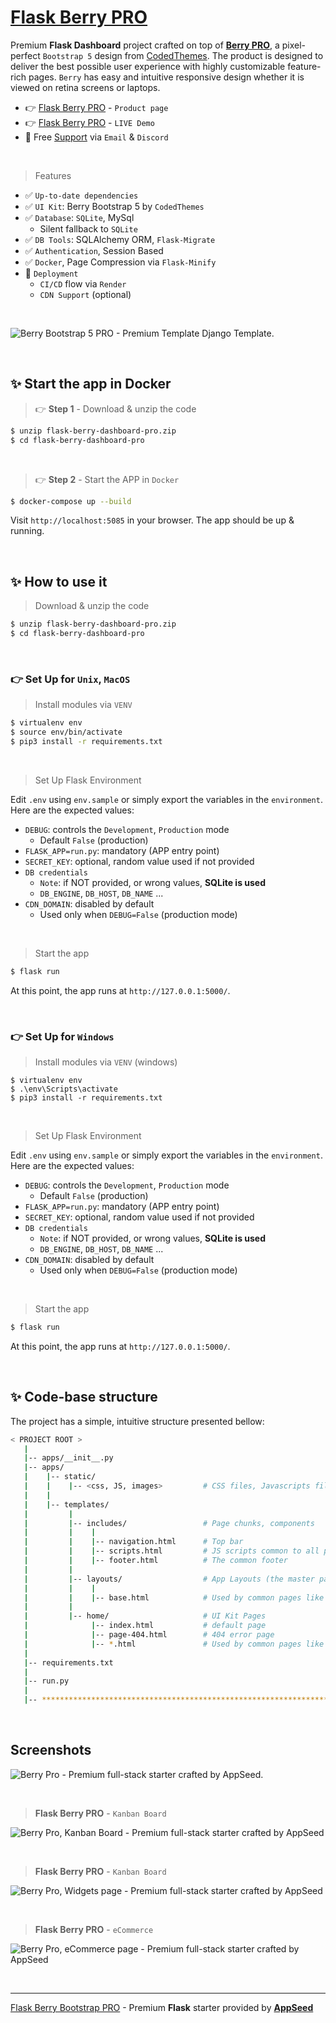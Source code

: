 # [Flask Berry PRO](https://appseed.us/product/berry-dashboard-pro/flask/)

Premium **Flask Dashboard** project crafted on top of **[Berry PRO](https://appseed.us/product/berry-dashboard-pro/flask/)**, a pixel-perfect `Bootstrap 5` design from [CodedThemes](https://codedthemes.com/?ref=appseed). The product is designed to deliver the best possible user experience with highly customizable feature-rich pages. `Berry` has easy and intuitive responsive design whether it is viewed on retina screens or laptops.

- 👉 [Flask Berry PRO](https://appseed.us/product/berry-dashboard-pro/flask/) - `Product page`
- 👉 [Flask Berry PRO](https://flask-berry-pro.onrender.com) - `LIVE Demo`
- 🚀 Free [Support](https://appseed.us/support/) via `Email` & `Discord`

<br />

> Features

- ✅ `Up-to-date dependencies`
- ✅ `UI Kit`: Berry Bootstrap 5 by `CodedThemes`
- ✅ `Database`: `SQLite`, MySql
  - Silent fallback to `SQLite`  
- ✅ `DB Tools`: SQLAlchemy ORM, `Flask-Migrate`
- ✅ `Authentication`, Session Based
- ✅ `Docker`, Page Compression via `Flask-Minify`
- 🚀 `Deployment` 
  - `CI/CD` flow via `Render`
  - `CDN Support` (optional)   

<br />

![Berry Bootstrap 5 PRO - Premium Template Django Template.](https://user-images.githubusercontent.com/51070104/210833058-be0b3e87-4f2b-4765-b84d-3795ba03c6a1.jpg)

<br /> 

## ✨ Start the app in Docker

> 👉 **Step 1** - Download & unzip the code

```bash
$ unzip flask-berry-dashboard-pro.zip
$ cd flask-berry-dashboard-pro
```

<br />

> 👉 **Step 2** - Start the APP in `Docker`

```bash
$ docker-compose up --build 
```

Visit `http://localhost:5085` in your browser. The app should be up & running.

<br />

## ✨ How to use it

> Download & unzip the code 

```bash
$ unzip flask-berry-dashboard-pro.zip
$ cd flask-berry-dashboard-pro
```

<br />

### 👉 Set Up for `Unix`, `MacOS` 

> Install modules via `VENV`  

```bash
$ virtualenv env
$ source env/bin/activate
$ pip3 install -r requirements.txt
```

<br />

> Set Up Flask Environment

Edit `.env` using `env.sample` or simply export the variables in the `environment`. Here are the expected values: 

- `DEBUG`: controls the `Development`, `Production` mode
  - Default `False` (production)
- `FLASK_APP=run.py`: mandatory (APP entry point) 
- `SECRET_KEY`: optional, random value used if not provided
- `DB credentials`
  - `Note`: if NOT provided, or wrong values, **SQLite is used**
  - `DB_ENGINE`, `DB_HOST`, `DB_NAME` ...
- `CDN_DOMAIN`: disabled by default
  - Used only when `DEBUG=False` (production mode)   
 
<br />

> Start the app

```bash
$ flask run
```

At this point, the app runs at `http://127.0.0.1:5000/`. 

<br />

### 👉 Set Up for `Windows` 

> Install modules via `VENV` (windows) 

```
$ virtualenv env
$ .\env\Scripts\activate
$ pip3 install -r requirements.txt
```

<br />

> Set Up Flask Environment

Edit `.env` using `env.sample` or simply export the variables in the `environment`. Here are the expected values: 

- `DEBUG`: controls the `Development`, `Production` mode
  - Default `False` (production)
- `FLASK_APP=run.py`: mandatory (APP entry point) 
- `SECRET_KEY`: optional, random value used if not provided
- `DB credentials`
  - `Note`: if NOT provided, or wrong values, **SQLite is used**
  - `DB_ENGINE`, `DB_HOST`, `DB_NAME` ...
- `CDN_DOMAIN`: disabled by default
  - Used only when `DEBUG=False` (production mode)  

<br />

> Start the app

```bash
$ flask run
```

At this point, the app runs at `http://127.0.0.1:5000/`. 

<br />

## ✨ Code-base structure

The project has a simple, intuitive structure presented bellow:

```bash
< PROJECT ROOT >
   |
   |-- apps/__init__.py
   |-- apps/
   |    |-- static/
   |    |    |-- <css, JS, images>         # CSS files, Javascripts files
   |    |
   |    |-- templates/
   |         |
   |         |-- includes/                 # Page chunks, components
   |         |    |
   |         |    |-- navigation.html      # Top bar
   |         |    |-- scripts.html         # JS scripts common to all pages
   |         |    |-- footer.html          # The common footer
   |         |
   |         |-- layouts/                  # App Layouts (the master pages)
   |         |    |
   |         |    |-- base.html            # Used by common pages like index, UI
   |         |
   |         |-- home/                     # UI Kit Pages
   |              |-- index.html           # default page
   |              |-- page-404.html        # 404 error page
   |              |-- *.html               # Used by common pages like index, UI
   |
   |-- requirements.txt
   |
   |-- run.py
   |
   |-- ************************************************************************
```

<br />

## Screenshots

![Berry Pro - Premium full-stack starter crafted by AppSeed.](https://user-images.githubusercontent.com/51070104/210833261-af09bc29-0894-4d21-84ad-8e8853f8cbe1.jpg)

<br />

> **Flask Berry PRO** - `Kanban Board`

![Berry Pro, Kanban Board - Premium full-stack starter crafted by AppSeed](https://user-images.githubusercontent.com/51070104/210833567-e26f67e1-53c8-430a-8add-e4d6c874266a.jpg)

<br />

> **Flask Berry PRO** - `Kanban Board`

![Berry Pro, Widgets page - Premium full-stack starter crafted by AppSeed](https://user-images.githubusercontent.com/51070104/210833737-76643967-02f6-4342-9545-1ffaba68343f.jpg)

<br />

> **Flask Berry PRO** - `eCommerce`

![Berry Pro, eCommerce page - Premium full-stack starter crafted by AppSeed](https://user-images.githubusercontent.com/51070104/210834456-344fbcb5-4a32-45ed-964e-b808dbc53356.jpg)

<br />

---
[Flask Berry Bootstrap PRO](https://appseed.us/product/berry-dashboard-pro/flask/) - Premium **Flask** starter provided by **[AppSeed](https://appseed.us/)**